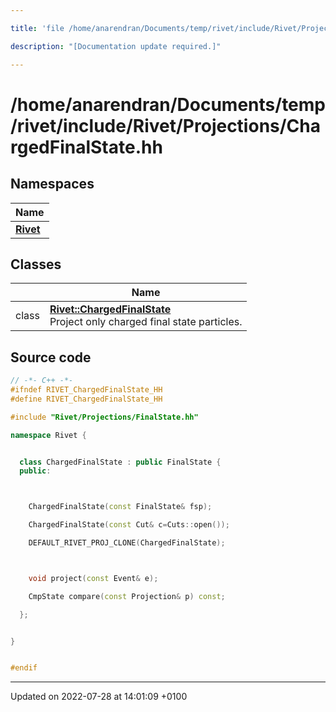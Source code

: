 ```yaml
---

title: 'file /home/anarendran/Documents/temp/rivet/include/Rivet/Projections/ChargedFinalState.hh'

description: "[Documentation update required.]"

---
```


# /home/anarendran/Documents/temp/rivet/include/Rivet/Projections/ChargedFinalState.hh



## Namespaces

| Name           |
| -------------- |
| **[Rivet](http://example.org/namespaces/namespacerivet/)**  |

## Classes

|                | Name           |
| -------------- | -------------- |
| class | **[Rivet::ChargedFinalState](http://example.org/classes/classrivet_1_1chargedfinalstate/)** <br>Project only charged final state particles.  |




## Source code

```cpp
// -*- C++ -*-
#ifndef RIVET_ChargedFinalState_HH
#define RIVET_ChargedFinalState_HH

#include "Rivet/Projections/FinalState.hh"

namespace Rivet {


  class ChargedFinalState : public FinalState {
  public:



    ChargedFinalState(const FinalState& fsp);

    ChargedFinalState(const Cut& c=Cuts::open());

    DEFAULT_RIVET_PROJ_CLONE(ChargedFinalState);



    void project(const Event& e);

    CmpState compare(const Projection& p) const;

  };


}


#endif
```


-------------------------------

Updated on 2022-07-28 at 14:01:09 +0100
